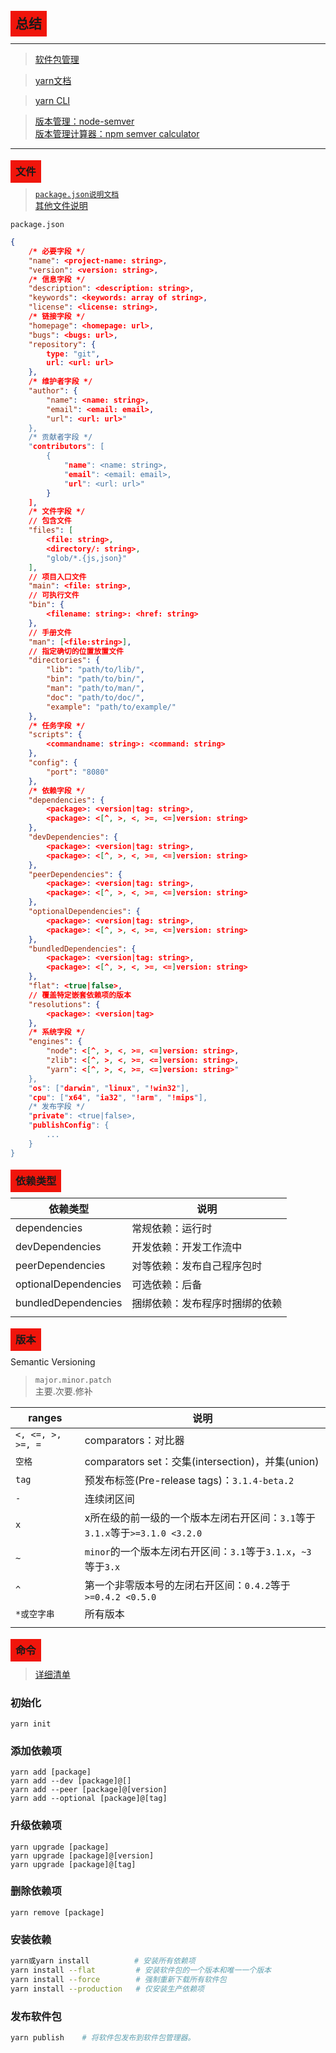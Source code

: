 ## <span style="background: #f0150b; padding: .5rem; font-weight: 700;">总结</span>
-----
> [软件包管理](https://www.yarnpkg.com.cn/)

> [yarn文档](https://yarn.bootcss.com/docs/)

> [yarn CLI](https://yarn.bootcss.com/docs/cli/)

> [版本管理：node-semver](https://github.com/npm/node-semver)   
> [版本管理计算器：npm semver calculator](https://semver.npmjs.com/)
---------------------------------------------

### <span style="background: #f0150b; padding: .5rem; font-weight: 700;">文件</span>
> [```package.json说明文档```](https://yarn.bootcss.com/docs/package-json/)     
> [其他文件说明](./yarn.md/#其他文件)

```package.json```
```json
{
    /* 必要字段 */
    "name": <project-name: string>,
    "version": <version: string>,
    /* 信息字段 */
    "description": <description: string>,
    "keywords": <keywords: array of string>,
    "license": <license: string>,
    /* 链接字段 */
    "homepage": <homepage: url>,
    "bugs": <bugs: url>,
    "repository": {
        type: "git",
        url: <url: url>
    },
    /* 维护者字段 */
    "author": {
        "name": <name: string>,
        "email": <email: email>,
        "url": <url: url>"
    },
    /* 贡献者字段 */
    "contributors": [
        {
            "name": <name: string>,
            "email": <email: email>,
            "url": <url: url>"
        }
    ],
    /* 文件字段 */
    // 包含文件
    "files": [
        <file: string>, 
        <directory/: string>,
        "glob/*.{js,json}"
    ],
    // 项目入口文件
    "main": <file: string>,
    // 可执行文件
    "bin": {
        <filename: string>: <href: string>
    },
    // 手册文件
    "man": [<file:string>],
    // 指定确切的位置放置文件
    "directories": {
        "lib": "path/to/lib/",
        "bin": "path/to/bin/",
        "man": "path/to/man/",
        "doc": "path/to/doc/",
        "example": "path/to/example/"
    },
    /* 任务字段 */
    "scripts": {
        <commandname: string>: <command: string>
    },
    "config": {
        "port": "8080"
    },
    /* 依赖字段 */
    "dependencies": {
        <package>: <version|tag: string>,
        <package>: <[^, >, <, >=, <=]version: string>
    },
    "devDependencies": {
        <package>: <version|tag: string>,
        <package>: <[^, >, <, >=, <=]version: string>
    },
    "peerDependencies": {
        <package>: <version|tag: string>,
        <package>: <[^, >, <, >=, <=]version: string>
    },
    "optionalDependencies": {
        <package>: <version|tag: string>,
        <package>: <[^, >, <, >=, <=]version: string>
    },
    "bundledDependencies": {
        <package>: <version|tag: string>,
        <package>: <[^, >, <, >=, <=]version: string>
    },
    "flat": <true|false>,
    // 覆盖特定嵌套依赖项的版本
    "resolutions": {
        <package>: <version|tag>
    },
    /* 系统字段 */
    "engines": {
        "node": <[^, >, <, >=, <=]version: string>,
        "zlib": <[^, >, <, >=, <=]version: string>,
        "yarn": <[^, >, <, >=, <=]version: string>"
    },
    "os": ["darwin", "linux", "!win32"],
    "cpu": ["x64", "ia32", "!arm", "!mips"],
    /* 发布字段 */
    "private": <true|false>,
    "publishConfig": {
        ...
    }
}
```
### <span style="background: #f0150b; padding: .5rem; font-weight: 700;">依赖类型</span>
| 依赖类型 | 说明 |
|-|-|
| dependencies | 常规依赖：运行时 |
| devDependencies | 开发依赖：开发工作流中 |
| peerDependencies | 对等依赖：发布自己程序包时 |
| optionalDependencies | 可选依赖：后备 |
| bundledDependencies | 捆绑依赖：发布程序时捆绑的依赖 |
|||
### <span style="background: #f0150b; padding: .5rem; font-weight: 700;">版本</span>
Semantic Versioning
> ```major.minor.patch```     
> 主要.次要.修补

| ranges | 说明 |
|-|-|
| ```<, <=, >, >=, =``` | comparators：对比器 |
| ```空格``` | comparators set：交集(intersection)，并集(union) |
| ```tag``` | 预发布标签(Pre-release tags)：```3.1.4-beta.2``` |
| ```-``` | 连续闭区间 |
| ```x``` | x所在级的前一级的一个版本左闭右开区间：```3.1```等于```3.1.x```等于```>=3.1.0 <3.2.0``` |
| ```~``` | ```minor```的一个版本左闭右开区间：```3.1```等于```3.1.x```，```~3```等于```3.x``` |
| ```^``` | 第一个非零版本号的左闭右开区间：```0.4.2```等于```>=0.4.2 <0.5.0``` |
| ```*或空字串``` | 所有版本 |
|||

### <span style="background: #f0150b; padding: .5rem; font-weight: 700;">命令</span>
> [详细清单](./yarn.md/#CLI命令)


### **初始化**
```
yarn init
```

### **添加依赖项**
```
yarn add [package]
yarn add --dev [package]@[]
yarn add --peer [package]@[version]
yarn add --optional [package]@[tag]
```
### **升级依赖项**
```
yarn upgrade [package]
yarn upgrade [package]@[version]
yarn upgrade [package]@[tag]
```
### **删除依赖项**
```
yarn remove [package]
```
### **安装依赖**
```bash
yarn或yarn install          # 安装所有依赖项
yarn install --flat         # 安装软件包的一个版本和唯一一个版本
yarn install --force        # 强制重新下载所有软件包
yarn install --production   # 仅安装生产依赖项 
```
### **发布软件包**
```bash
yarn publish    # 将软件包发布到软件包管理器。
```